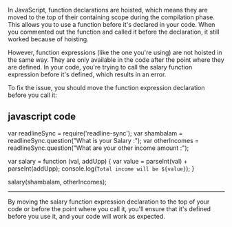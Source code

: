 In JavaScript, function declarations are hoisted, which means they are moved to the top of their containing scope during the compilation phase. This allows you to use a function before it's declared in your code. When you commented out the function and called it before the declaration, it still worked because of hoisting.


However, function expressions (like the one you're using) are not hoisted in the same way. They are only available in the code after the point where they are defined. In your code, you're trying to call the salary function expression before it's defined, which results in an error.


To fix the issue, you should move the function expression declaration before you call it:


**javascript code**
--------------------------------------------------------------------
var readlineSync = require('readline-sync');
var shambalam = readlineSync.question("What is your Salary :");
var otherIncomes = readlineSync.question("What are your other income amount :");

var salary = function (val, addUpp) {
    var value = parseInt(val) + parseInt(addUpp);
    console.log(`Total income will be ${value}`);
}

salary(shambalam, otherIncomes);

--------------------------------------------------------------------------



By moving the salary function expression declaration to the top of your code or before the point where you call it, you'll ensure that it's defined before you use it, and your code will work as expected.
